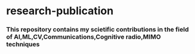 # research-publication
### This repository contains my scietific contributions in the field of AI,ML,CV,Communications,Cognitive radio,MIMO techniques
